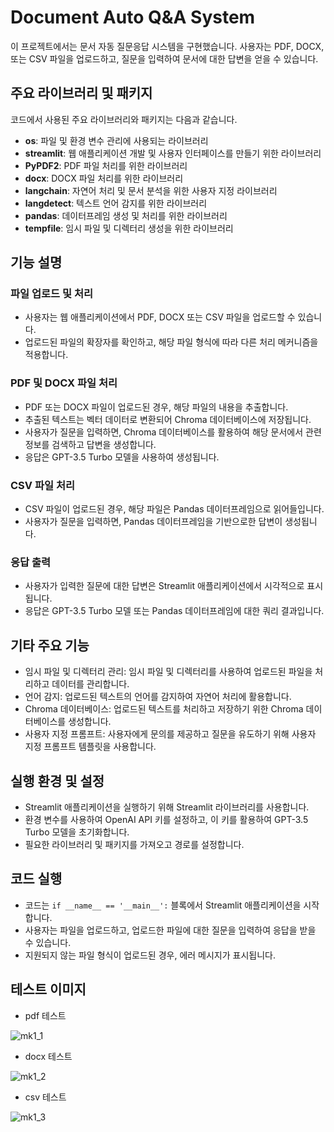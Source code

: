 # Document Auto Q&A System

이 프로젝트에서는 문서 자동 질문응답 시스템을 구현했습니다. 사용자는 PDF, DOCX, 또는 CSV 파일을 업로드하고, 질문을 입력하여 문서에 대한 답변을 얻을 수 있습니다.

## 주요 라이브러리 및 패키지

코드에서 사용된 주요 라이브러리와 패키지는 다음과 같습니다.

- **os**: 파일 및 환경 변수 관리에 사용되는 라이브러리
- **streamlit**: 웹 애플리케이션 개발 및 사용자 인터페이스를 만들기 위한 라이브러리
- **PyPDF2**: PDF 파일 처리를 위한 라이브러리
- **docx**: DOCX 파일 처리를 위한 라이브러리
- **langchain**: 자연어 처리 및 문서 분석을 위한 사용자 지정 라이브러리
- **langdetect**: 텍스트 언어 감지를 위한 라이브러리
- **pandas**: 데이터프레임 생성 및 처리를 위한 라이브러리
- **tempfile**: 임시 파일 및 디렉터리 생성을 위한 라이브러리

## 기능 설명

### 파일 업로드 및 처리

- 사용자는 웹 애플리케이션에서 PDF, DOCX 또는 CSV 파일을 업로드할 수 있습니다.
- 업로드된 파일의 확장자를 확인하고, 해당 파일 형식에 따라 다른 처리 메커니즘을 적용합니다.

### PDF 및 DOCX 파일 처리

- PDF 또는 DOCX 파일이 업로드된 경우, 해당 파일의 내용을 추출합니다.
- 추출된 텍스트는 벡터 데이터로 변환되어 Chroma 데이터베이스에 저장됩니다.
- 사용자가 질문을 입력하면, Chroma 데이터베이스를 활용하여 해당 문서에서 관련 정보를 검색하고 답변을 생성합니다.
- 응답은 GPT-3.5 Turbo 모델을 사용하여 생성됩니다.

### CSV 파일 처리

- CSV 파일이 업로드된 경우, 해당 파일은 Pandas 데이터프레임으로 읽어들입니다.
- 사용자가 질문을 입력하면, Pandas 데이터프레임을 기반으로한 답변이 생성됩니다.

### 응답 출력

- 사용자가 입력한 질문에 대한 답변은 Streamlit 애플리케이션에서 시각적으로 표시됩니다.
- 응답은 GPT-3.5 Turbo 모델 또는 Pandas 데이터프레임에 대한 쿼리 결과입니다.

## 기타 주요 기능

- 임시 파일 및 디렉터리 관리: 임시 파일 및 디렉터리를 사용하여 업로드된 파일을 처리하고 데이터를 관리합니다.
- 언어 감지: 업로드된 텍스트의 언어를 감지하여 자연어 처리에 활용합니다.
- Chroma 데이터베이스: 업로드된 텍스트를 처리하고 저장하기 위한 Chroma 데이터베이스를 생성합니다.
- 사용자 지정 프롬프트: 사용자에게 문의를 제공하고 질문을 유도하기 위해 사용자 지정 프롬프트 템플릿을 사용합니다.

## 실행 환경 및 설정

- Streamlit 애플리케이션을 실행하기 위해 Streamlit 라이브러리를 사용합니다.
- 환경 변수를 사용하여 OpenAI API 키를 설정하고, 이 키를 활용하여 GPT-3.5 Turbo 모델을 초기화합니다.
- 필요한 라이브러리 및 패키지를 가져오고 경로를 설정합니다.

## 코드 실행

- 코드는 `if __name__ == '__main__':` 블록에서 Streamlit 애플리케이션을 시작합니다.
- 사용자는 파일을 업로드하고, 업로드한 파일에 대한 질문을 입력하여 응답을 받을 수 있습니다.
- 지원되지 않는 파일 형식이 업로드된 경우, 에러 메시지가 표시됩니다.

## 테스트 이미지

- pdf 테스트
 
![mk1_1](https://github.com/jihyeok0924/DAQAS/assets/144129774/126e1ace-62cd-4bd6-b03d-b1b37543f684)
- docx 테스트
 
![mk1_2](https://github.com/jihyeok0924/DAQAS/assets/144129774/72247661-85ae-43cd-a791-5c65da174c35)
- csv 테스트
  
![mk1_3](https://github.com/jihyeok0924/DAQAS/assets/144129774/8fc9eeda-8dd6-4f84-b1d3-48221b73d451)
  



  
